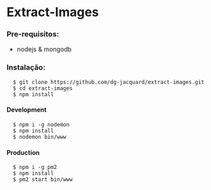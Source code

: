 # Extract-Images
### Pre-requisitos:
* nodejs & mongodb

### Instalação:
```ssh
  $ git clone https://github.com/dg-jacquard/extract-images.git
  $ cd extract-images
  $ npm install
  ```
#### Development
```ssh
  $ npm i -g nodemon
  $ npm install
  $ nodemon bin/www
  ```
#### Production
```ssh
  $ npm i -g pm2
  $ npm install
  $ pm2 start bin/www
  ```
